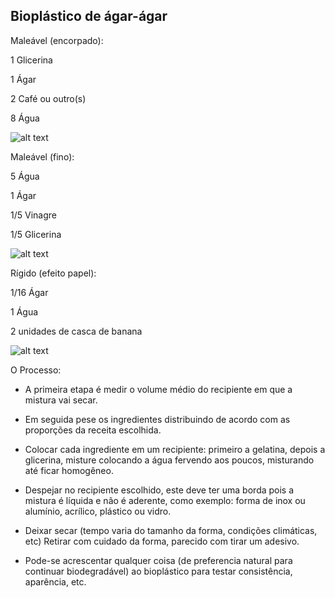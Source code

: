 ## Bioplástico de ágar-ágar

Maleável (encorpado):

1 Glicerina

1 Ágar

2 Café ou outro(s)

8 Água

![alt text](https://github.com/instituto-hub/Bootcamp-Ind-textil/blob/master/Turma%20%231/Imagens/61641725_882689792070631_5202702728429568000_o.jpg)


Maleável (fino):

5 Água

1 Ágar

1/5 Vinagre

1/5 Glicerina

![alt text](https://github.com/instituto-hub/Bootcamp-Ind-textil/blob/master/Turma%20%231/Imagens/61604849_882691528737124_6979173301671165952_o.jpg)


Rígido (efeito papel):

1/16 Ágar

1 Água

2 unidades de casca de banana

![alt text](https://github.com/instituto-hub/Bootcamp-Ind-textil/blob/master/Turma%20%231/Imagens/61103658_882689222070688_225217476433018880_o.jpg)



O Processo:
- A primeira etapa é medir o volume médio do recipiente em que a mistura vai secar.

- Em seguida pese os ingredientes distribuindo de acordo com as proporções da receita escolhida.

- Colocar cada ingrediente em um recipiente: primeiro a gelatina, depois a glicerina, misture colocando a água fervendo aos poucos, misturando até ficar
homogêneo.

- Despejar no recipiente escolhido, este deve ter uma borda pois a mistura é líquida e não é aderente, como exemplo: forma de inox ou alumínio, acrílico,
plástico ou vidro.

- Deixar secar (tempo varia do tamanho da forma, condições climáticas, etc) Retirar com cuidado da forma, parecido com tirar um adesivo.

+ Pode-se acrescentar qualquer coisa (de preferencia natural para continuar biodegradável) ao bioplástico para testar consistência, aparência, etc.
